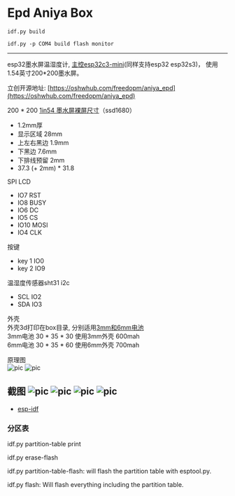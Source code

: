 # Epd Aniya Box

`idf.py build`

`idf.py -p COM4 build flash monitor`

---
esp32墨水屏温湿度计, [主控esp32c3-mini](https://www.espressif.com/sites/default/files/documentation/esp32-c3-mini-1_datasheet_cn.pdf)(同样支持esp32 esp32s3)， 使用1.54英寸200*200墨水屏。

立创开源地址: 
[https://oshwhub.com/freedopm/aniya_epd](https://oshwhub.com/freedopm/aniya_epd)


200 * 200 [1in54 墨水屏裸屏尺寸](https://www.waveshare.net/shop/1.54inch-e-Paper.htm)（ssd1680）
- 1.2mm厚
- 显示区域 28mm
- 上左右黑边 1.9mm
- 下黑边 7.6mm
- 下排线预留 2mm
- 37.3 (+ 2mm) * 31.8

SPI LCD
- IO7 RST
- IO8 BUSY
- IO6 DC
- IO5 CS
- IO10 MOSI
- IO4 CLK

按键
- key 1 IO0
- key 2 IO9

温湿度传感器sht31 i2c
- SCL IO2
- SDA IO3

外壳  
外壳3d打印在box目录, 分别适用[3mm和6mm电池](https://item.taobao.com/item.htm?spm=a1z09.2.0.0.38452e8dEe6RPA&id=602110158806&_u=nvubg2g8ec5)   
3mm电池 30 * 35 * 30 使用3mm外壳 600mah  
6mm电池 30 * 35 * 60 使用6mm外壳 700mah

原理图    
![pic](pic/schematic.png)
![pic](pic/pcb.png)

截图
![pic](pic/602169899ca36ab0f418482ff1b07cd693250b21.jpg)
![pic](pic/0bc439bfd81050f7ec39578359862f3e4089167a.jpg)
![pic](pic/3c240384705e17d865c2b648d1a09249b3576475.jpg)
![pic](pic/4f28f2be81e6899e6cd50a95d93c3a47f98101a6.jpg)
---
- [esp-idf](https://docs.espressif.com/projects/esp-idf/zh_CN/latest/esp32s3/get-started/index.html)

### 分区表

idf.py partition-table print


idf.py erase-flash

idf.py partition-table-flash: will flash the partition table with esptool.py.

idf.py flash: Will flash everything including the partition table.